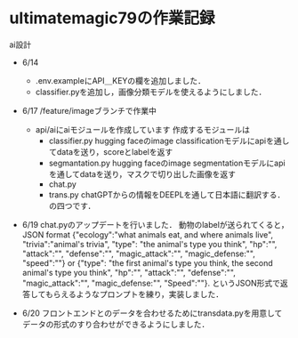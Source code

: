 # ultimatemagic79の作業記録
ai設計
- 6/14
  - .env.exampleにAPI＿KEYの欄を追加しました．
  - classifier.pyを追加し，画像分類モデルを使えるようにしました．   

- 6/17
  /feature/imageブランチで作業中
  - api/aiにaiモジュールを作成しています
    作成するモジュールは
    - classifier.py
      hugging faceのimage classificationモデルにapiを通してdataを送り，scoreとlabelを返す
    - segmantation.py
      hugging faceのimage segmentationモデルにapiを通してdataを送り，マスクで切り出した画像を返す
    - chat.py
    - trans.py
      chatGPTからの情報をDEEPLを通して日本語に翻訳する．
    の四つです．

- 6/19
  chat.pyのアップデートを行いました．
  動物のlabelが送られてくると，
  JSON format {"ecology":"what animals eat, and where animals live", "trivia":"animal's trivia", "type": "the animal's type you think",  "hp":"", "attack":"", "defense":"", "magic_attack":"", "magic_defense:"", "speed":""} or {"type": "the first animal's type you think, the second animal's type you think",  "hp":"", "attack":"", "defense":"", "magic_attack":"", "magic_defense:"", "Speed":""}.
  というJSON形式で返答してもらえるようなプロンプトを練り，実装しました．

- 6/20
  フロントエンドとのデータを合わせるためにtransdata.pyを用意してデータの形式のすり合わせができるようにしました．